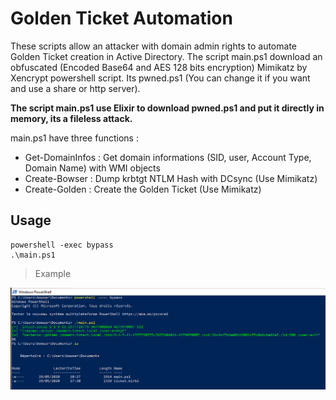# Golden Ticket Automation

These scripts allow an attacker with domain admin rights to automate Golden Ticket creation in Active Directory.
The script main.ps1 download an obfuscated (Encoded Base64 and AES 128 bits encryption) Mimikatz by Xencrypt powershell script. Its pwned.ps1 (You can change it if you want and use a share or http server).

**The script main.ps1 use Elixir to download pwned.ps1 and put it directly in memory, its a fileless attack.**

main.ps1 have three functions :
 - Get-DomainInfos : Get domain informations (SID, user, Account Type, Domain Name) with WMI objects
 - Create-Bowser : Dump krbtgt NTLM Hash with DCsync (Use Mimikatz)
 - Create-Golden : Create the Golden Ticket (Use Mimikatz)


## Usage

    powershell -exec bypass
    .\main.ps1

> Example

<p align="center">
  <img src="https://raw.githubusercontent.com/p0sql/INTECH/master/GoldenTicket_Automation/image/usage.png">
</p>
